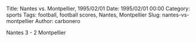 Title: Nantes vs. Montpellier, 1995/02/01
Date: 1995/02/01 00:00
Category: sports
Tags: football, football scores, Nantes, Montpellier
Slug: nantes-vs-montpellier
Author: carbonero


Nantes 3 - 2 Montpellier
